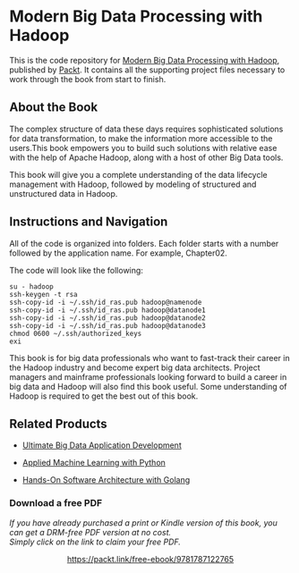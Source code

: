 # Modern Big Data Processing with Hadoop
This is the code repository for [Modern Big Data Processing with Hadoop](https://www.packtpub.com/big-data-and-business-intelligence/modern-big-data-processing-hadoop?utm_source=github&utm_medium=repository&utm_campaign=9781787122765), published by [Packt](https://www.packtpub.com/?utm_source=github). It contains all the supporting project files necessary to work through the book from start to finish.
## About the Book
The complex structure of data these days requires sophisticated solutions for data transformation, to make the information more accessible to the users.This book empowers you to build such solutions with relative ease with the help of Apache Hadoop, along with a host of other Big Data tools.

This book will give you a complete understanding of the data lifecycle management with Hadoop, followed by modeling of structured and unstructured data in Hadoop.

## Instructions and Navigation
All of the code is organized into folders. Each folder starts with a number followed by the application name. For example, Chapter02.



The code will look like the following:
```
su - hadoop
ssh-keygen -t rsa
ssh-copy-id -i ~/.ssh/id_ras.pub hadoop@namenode
ssh-copy-id -i ~/.ssh/id_ras.pub hadoop@datanode1
ssh-copy-id -i ~/.ssh/id_ras.pub hadoop@datanode2
ssh-copy-id -i ~/.ssh/id_ras.pub hadoop@datanode3
chmod 0600 ~/.ssh/authorized_keys
exi
```

This book is for big data professionals who want to fast-track their career in the Hadoop industry and become expert big data architects. Project managers and mainframe professionals looking forward to build a career in big data and Hadoop will also find this book useful. Some understanding of Hadoop is required to get the best out of this book.

## Related Products
* [Ultimate Big Data Application Development](https://www.packtpub.com/big-data-and-business-intelligence/ultimate-big-data-application-development?utm_source=github&utm_medium=repository&utm_campaign=9781788399951)

* [Applied Machine Learning with Python](https://www.packtpub.com/big-data-and-business-intelligence/applied-machine-learning-python?utm_source=github&utm_medium=repository&utm_campaign=9781788297066)

* [Hands-On Software Architecture with Golang](https://www.packtpub.com/application-development/hands-software-architecture-golang?utm_source=github&utm_medium=repository&utm_campaign=9781788622592)
### Download a free PDF

 <i>If you have already purchased a print or Kindle version of this book, you can get a DRM-free PDF version at no cost.<br>Simply click on the link to claim your free PDF.</i>
<p align="center"> <a href="https://packt.link/free-ebook/9781787122765">https://packt.link/free-ebook/9781787122765 </a> </p>